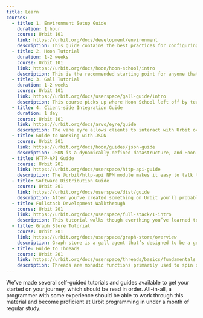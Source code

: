 ```yaml
---
title: Learn
courses:
  - title: 1. Environment Setup Guide
    duration: 1 hour
    course: Urbit 101
    link: https://urbit.org/docs/development/environment
    description: This guide contains the best practices for configuring your environment for Urbit development, like setting up your text editor and working with “fakeships”. This guide also serves as a reference for environment-related issues.
  - title: 2. Hoon Tutorial
    duration: 1-2 weeks
    course: Urbit 101
    link: https://urbit.org/docs/hoon/hoon-school/intro
    description: This is the recommended starting point for anyone that wants to learn full stack Urbit development. It walks you through the Hoon programming language, generators, and the basics of Urbit programming.
  - title: 3. Gall Tutorial
    duration: 1-2 weeks
    course: Urbit 101
    link: https://urbit.org/docs/userspace/gall-guide/intro
    description: This course picks up where Hoon School left off by teaching you how to use the language to build a real-world application using a gall agent. This covers the entirety of the gall API, best practices for developing agents over time, and exercises to push your knowledge.
  - title: 4. Client-side Integration Guide
    duration: 1 day
    course: Urbit 101
    link: https://urbit.org/docs/arvo/eyre/guide
    description: The vane eyre allows clients to interact with Urbit over an HTTP interface. Urbit’s architecture is organized around command query responsibility segregation (CQRS), which makes heavy use of pub/sub patterns. Working with this API is different than more typical request/response architecture, and this guide gives you a comprehensive overview of how to do so.
  - title: Guide to Working with JSON
    course: Urbit 201
    link: https://urbit.org/docs/hoon/guides/json-guide
    description: JSON is a dynamically-defined datastructure, and Hoon is a statically-typed language, which means that the two don’t play together really well. This guide gives a comprehensive overview of how to parse and serialize JSON from Hoon.
  - title: HTTP-API Guide
    course: Urbit 201
    link: https://urbit.org/docs/userspace/http-api-guide
    description: The @urbit/http-api NPM module makes it easy to talk to a ship from a Javascript front-end. This guide and reference goes over how to use it.
  - title: Software Distribution Guide
    course: Urbit 201
    link: https://urbit.org/docs/userspace/dist/guide
    description: After you’ve created something on Urbit you’ll probably want to share it with other people. This guide walks you through the mechanisms for distributing software over the network.
  - title: Fullstack Development Walkthrough
    course: Urbit 201
    link: https://urbit.org/docs/userspace/full-stack/1-intro
    description: This tutorial walks though everthing you’ve learned to date -- writing a gall agent in Hoon from scratch, writing a React front-end that talks to the agent through Eyre, and then packaging up the entire application for distribution over the network.
  - title: Graph Store Tutorial
    course: Urbit 201
    link: https://urbit.org/docs/userspace/graph-store/overview
    description: Graph store is a gall agent that’s designed to be a general-purpose database for storing graph-like data. Comprising the bulk of the backend for Tlon’s Landscape applciation, it’s battle tested and optimized for real-world use. This guide walks you through its architecture and implementation, and then shows you how to use it as a data store for your own application.
  - title: Guide to Threads
    course: Urbit 201
    link: https://urbit.org/docs/userspace/threads/basics/fundamentals
    description: Threads are monadic functions primarily used to spin out complex IO operations from Gall agents. If you're writing an app that must make a series of external API calls where the next call depends on the result of the last, threads are the proper solution. This guide walks through the basics of writing threads, and the Gall section beneath it demonstrates how to work with threads from Gall agents.
---
```


We’ve made several self-guided tutorials and guides available to get your started on your journey, which should be read in order. All-in-all, a programmer with some experience should be able to work through this material and become proficient at Urbit programming in under a month of regular study.
